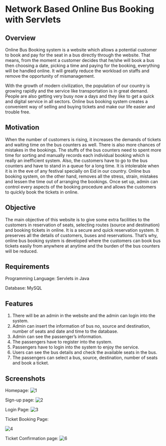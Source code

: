 # Network Based Online Bus Booking with Servlets

## Overview

Online Bus Booking system is a website which allows a potential customer to book and pay for the seat in a bus directly through the website. That means, from the moment a customer decides that he/she will book a bus then choosing a date, picking a time and paying for the booking, everything will be handled online. It will greatly reduce the workload on staffs and remove the opportunity of mismanagement.

With the growth of modern civilization, the population of our country is growing rapidly and the service like transportation is in great demand. People are also getting very busy now a days and they like to get a quick and digital service in all sectors. Online bus booking system creates a convenient way of selling and buying tickets and make our life easier and trouble free.

## Motivation

When the number of customers is rising, it increases the demands of tickets and waiting time on the bus counters as well. There is also more chances of mistakes in the bookings. The stuffs of the bus counters need to spent more time for sorting and manually records each individual booking which is really an inefficient system. Also, the customers have to go to the bus counters and have to stand in a queue for a long time. It is intolerable when it is in the eve of any festival specially on Eid in our country. Online bus booking system, on the other hand, removes all the stress, strain, mistakes and lessen the time out of arranging the bookings. Once set up, admin can control every aspects of the booking procedure and allows the customers to quickly book the tickets in online. 

## Objective  

The main objective of this website is to give some extra facilities to the customers in reservation of seats, selecting routes (source and destination) and booking tickets in online. It is a secure and quick reservation system. It preserves all the details of customers, buses and reservations. That’s why, online bus booking system is developed where the customers can book bus tickets easily from anywhere at anytime and the burden of the bus counters will be reduced. 

## Requirements

Programming Language: Servlets in Java 

Database: MySQL


## Features

1. There will be an admin in the website and the admin can login into the system.
2. Admin can insert the information of bus no, source and destination, number of seats and date and time to the database.
3. Admin can see the passenger’s information.
4. The passengers have to register into the system.
5. Passengers have to login into the system to enjoy the service.
6. Users can see the bus details and check the available seats in the bus.
7. The passengers can select a bus, source, destination, number of seats and book a ticket.

## Screenshots

Homepage:
![1](https://user-images.githubusercontent.com/30154496/82126687-0caede80-97d0-11ea-9413-aca4e9d7a52b.jpg)

Sign-up page:
![2](https://user-images.githubusercontent.com/30154496/82126688-0e78a200-97d0-11ea-9bfa-a27ba981f8e9.jpg)

Login Page:
![3](https://user-images.githubusercontent.com/30154496/82126689-0f113880-97d0-11ea-9f4f-8b96803c0064.jpg)

Ticket Booking Page:

![4](https://user-images.githubusercontent.com/30154496/82126690-0f113880-97d0-11ea-91cb-a980a4faa185.jpg)

Ticket Confirmation page:
![6](https://user-images.githubusercontent.com/30154496/82126691-10426580-97d0-11ea-8644-55c04e46ca22.jpg)

